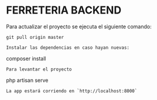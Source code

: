# FERRETERIA BACKEND

Para actualizar el proyecto se ejecuta el siguiente comando:
```
git pull origin master
```
```
Instalar las dependencias en caso hayan nuevas:
```
composer install
```
Para levantar el proyecto 

```
php artisan serve
```
La app estará corriendo en `http://localhost:8000`
